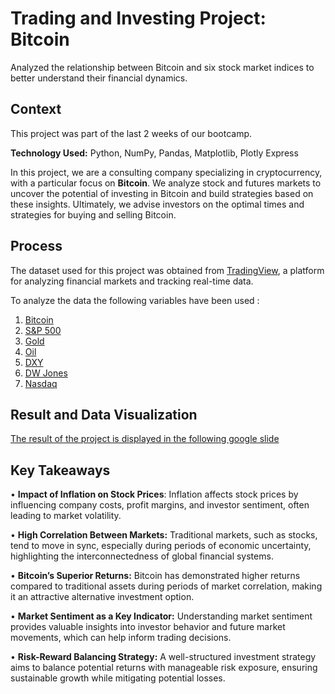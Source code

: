 # Trading and Investing Project: Bitcoin
Analyzed the relationship between Bitcoin and six stock market indices to better understand their financial dynamics.

## Context
This project was part of the last 2 weeks of our bootcamp. 

**Technology Used:** Python, NumPy, Pandas, Matplotlib, Plotly Express

In this project, we are a consulting company specializing in cryptocurrency, with a particular focus on **Bitcoin**. We analyze stock and futures markets to uncover the potential of investing in Bitcoin and build strategies based on these insights. Ultimately, we advise investors on the optimal times and strategies for buying and selling Bitcoin.

## Process
The dataset used for this project was obtained from [TradingView](https://www.tradingview.com/), a platform for analyzing financial markets and tracking real-time data. 

To analyze the data the following variables have been used : 

1. [Bitcoin](https://raw.githubusercontent.com/MaqsudovJamshed/Trading-and-Investing/refs/heads/main/merged_all_clean_org%20.csv)
2. [S&P 500](https://raw.githubusercontent.com/MaqsudovJamshed/Trading-and-Investing/refs/heads/main/merged_all_clean_org%20.csv)
3. [Gold](https://raw.githubusercontent.com/MaqsudovJamshed/Trading-and-Investing/refs/heads/main/merged_all_clean_org%20.csv)
4. [Oil](https://raw.githubusercontent.com/MaqsudovJamshed/Trading-and-Investing/refs/heads/main/merged_all_clean_org%20.csv)
5. [DXY](https://raw.githubusercontent.com/MaqsudovJamshed/Trading-and-Investing/refs/heads/main/merged_all_clean_org%20.csv)
6. [DW Jones](https://raw.githubusercontent.com/MaqsudovJamshed/Trading-and-Investing/refs/heads/main/merged_all_clean_org%20.csv)
7. [Nasdaq](https://raw.githubusercontent.com/MaqsudovJamshed/Trading-and-Investing/refs/heads/main/merged_all_clean_org%20.csv)

## Result and Data Visualization

[The result of the project is displayed in the following google slide](https://docs.google.com/presentation/d/1yghTryfvCLupwE1wrp_b2u2iOcf0FJM3oinI_82x-SE/edit#slide=id.g31bf51d807f_0_32)

## Key Takeaways

•	**Impact of Inflation on Stock Prices**: Inflation affects stock prices by influencing company costs, profit margins, and investor sentiment, often leading to market volatility.

•	**High Correlation Between Markets:** Traditional markets, such as stocks, tend to move in sync, especially during periods of economic uncertainty, highlighting the interconnectedness of global financial systems.

 
•	**Bitcoin’s Superior Returns:** Bitcoin has demonstrated higher returns compared to traditional assets during periods of market correlation, making it an attractive alternative investment option.

 
•	**Market Sentiment as a Key Indicator:** Understanding market sentiment provides valuable insights into investor behavior and future market movements, which can help inform trading decisions.

 
•	**Risk-Reward Balancing Strategy:** A well-structured investment strategy aims to balance potential returns with manageable risk exposure, ensuring sustainable growth while mitigating potential losses.


